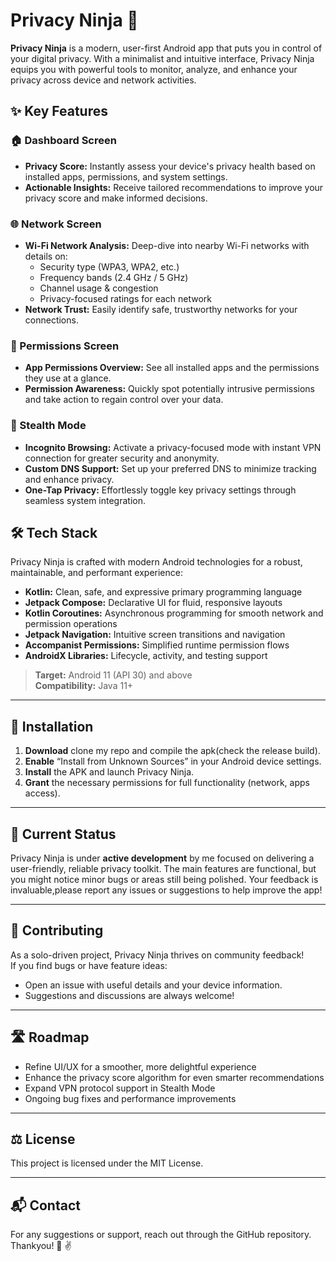 # Privacy Ninja 🥷

**Privacy Ninja** is a modern, user-first Android app that puts you in control of your digital privacy. With a minimalist and intuitive interface, Privacy Ninja equips you with powerful tools to monitor, analyze, and enhance your privacy across device and network activities.


## ✨ Key Features

### 🏠 Dashboard Screen
- **Privacy Score:** Instantly assess your device's privacy health based on installed apps, permissions, and system settings.
- **Actionable Insights:** Receive tailored recommendations to improve your privacy score and make informed decisions.

### 🌐 Network Screen
- **Wi-Fi Network Analysis:** Deep-dive into nearby Wi-Fi networks with details on:
  - Security type (WPA3, WPA2, etc.)
  - Frequency bands (2.4 GHz / 5 GHz)
  - Channel usage & congestion
  - Privacy-focused ratings for each network
- **Network Trust:** Easily identify safe, trustworthy networks for your connections.

### 📱 Permissions Screen
- **App Permissions Overview:** See all installed apps and the permissions they use at a glance.
- **Permission Awareness:** Quickly spot potentially intrusive permissions and take action to regain control over your data.

### 🥷 Stealth Mode
- **Incognito Browsing:** Activate a privacy-focused mode with instant VPN connection for greater security and anonymity.
- **Custom DNS Support:** Set up your preferred DNS to minimize tracking and enhance privacy.
- **One-Tap Privacy:** Effortlessly toggle key privacy settings through seamless system integration.

## 🛠️ Tech Stack

Privacy Ninja is crafted with modern Android technologies for a robust, maintainable, and performant experience:
- **Kotlin:** Clean, safe, and expressive primary programming language
- **Jetpack Compose:** Declarative UI for fluid, responsive layouts
- **Kotlin Coroutines:** Asynchronous programming for smooth network and permission operations
- **Jetpack Navigation:** Intuitive screen transitions and navigation
- **Accompanist Permissions:** Simplified runtime permission flows
- **AndroidX Libraries:** Lifecycle, activity, and testing support

> **Target:** Android 11 (API 30) and above  
> **Compatibility:** Java 11+

---

## 📲 Installation

1. **Download** clone my repo and compile the apk(check the release build).
2. **Enable** “Install from Unknown Sources” in your Android device settings.
3. **Install** the APK and launch Privacy Ninja.
4. **Grant** the necessary permissions for full functionality (network, apps access).

---
## 🚧 Current Status

Privacy Ninja is under **active development** by me focused on delivering a user-friendly, reliable privacy toolkit. The main features are functional, but you might notice minor bugs or areas still being polished. Your feedback is invaluable,please report any issues or suggestions to help improve the app!

---
## 🤝 Contributing

As a solo-driven project, Privacy Ninja thrives on community feedback!  
If you find bugs or have feature ideas:
- Open an issue with useful details and your device information.
- Suggestions and discussions are always welcome!

---

## 🛣️ Roadmap

- Refine UI/UX for a smoother, more delightful experience
- Enhance the privacy score algorithm for even smarter recommendations
- Expand VPN protocol support in Stealth Mode
- Ongoing bug fixes and performance improvements

---

## ⚖️ License

This project is licensed under the MIT License.

---

## 📬 Contact

For any suggestions or support, reach out through the GitHub repository. Thankyou! 🦖 ✌️
